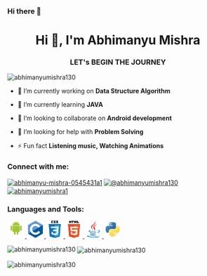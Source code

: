 ### Hi there 👋


<!--**abhimanyumishra130/abhimanyumishra130** is a ✨ _special_ ✨ repository because its `README.md` (this file) appears on your GitHub profile. -->

<h1 align="center">Hi 👋, I'm Abhimanyu Mishra</h1>
<h3 align="center">LET's BEGIN THE JOURNEY</h3>

<p align="left"> <img src="https://komarev.com/ghpvc/?username=abhimanyumishra130&label=Profile%20views&color=0e75b6&style=flat" alt="abhimanyumishra130" /> </p>

- 🔭 I’m currently working on **Data Structure Algorithm**

- 🌱 I’m currently learning **JAVA**

- 👯 I’m looking to collaborate on **Android development**

- 🤝 I’m looking for help with **Problem Solving**

- ⚡ Fun fact **Listening music, Watching Animations**

<h3 align="left">Connect with me:</h3>
<p align="left">
<a href="https://linkedin.com/in/abhimanyu-mishra-0545431a1" target="_blank"><img align="center" src="https://cdn.jsdelivr.net/npm/simple-icons@3.0.1/icons/linkedin.svg" alt="abhimanyu-mishra-0545431a1" height="30" width="40" /></a>
<a href="https://medium.com/@abhimanyumishra130" target="_blank"><img align="center" src="https://cdn.jsdelivr.net/npm/simple-icons@3.0.1/icons/medium.svg" alt="@abhimanyumishra130" height="30" width="40" /></a>
<a href="https://www.hackerrank.com/abhimanyumishra1" target="_blank"><img align="center" src="https://img.shields.io/badge/-Hackerrank-2EC866?style=for-the-badge&logo=HackerRank&logoColor=white" alt="abhimanyumishra1" height="30" width="130" /></a>


<h3 align="left">Languages and Tools:</h3>
<p align="left"> <a href="https://developer.android.com" target="_blank"> <img src="https://raw.githubusercontent.com/devicons/devicon/master/icons/android/android-original-wordmark.svg" alt="android" width="40" height="40"/> </a> <a href="https://www.cprogramming.com/" target="_blank"> <img src="https://raw.githubusercontent.com/devicons/devicon/master/icons/c/c-original.svg" alt="c" width="40" height="40"/> </a> <a href="https://www.w3schools.com/css/" target="_blank"> <img src="https://raw.githubusercontent.com/devicons/devicon/master/icons/css3/css3-original-wordmark.svg" alt="css3" width="40" height="40"/> </a> <a href="https://www.w3.org/html/" target="_blank"> <img src="https://raw.githubusercontent.com/devicons/devicon/master/icons/html5/html5-original-wordmark.svg" alt="html5" width="40" height="40"/> </a> <a href="https://www.java.com" target="_blank"> <img src="https://raw.githubusercontent.com/devicons/devicon/master/icons/java/java-original.svg" alt="java" width="40" height="40"/> </a> <a href="https://www.python.org" target="_blank"> <img src="https://raw.githubusercontent.com/devicons/devicon/master/icons/python/python-original.svg" alt="python" width="40" height="40"/> </a> </p>

<p><img align="left" src="https://github-readme-stats.vercel.app/api/top-langs?username=abhimanyumishra130&show_icons=true&locale=en&layout=compact" alt="abhimanyumishra130" /></p>

<p>&nbsp;<img align="center" src="https://github-readme-stats.vercel.app/api?username=abhimanyumishra130&show_icons=true&locale=en" alt="abhimanyumishra130" /></p>

<p><img align="center" src="https://github-readme-streak-stats.herokuapp.com/?user=abhimanyumishra130&" alt="abhimanyumishra130" /></p>
